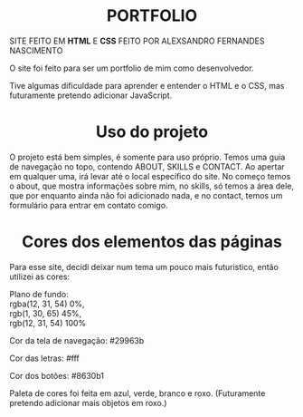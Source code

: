 <h1 align="center">PORTFOLIO</h1>

SITE FEITO EM <b>HTML</b> E <b>CSS</b>
FEITO POR ALEXSANDRO FERNANDES NASCIMENTO


O site foi feito para ser um portfolio de mim como desenvolvedor.  

Tive algumas dificuldade para aprender e entender o HTML e o CSS, mas futuramente pretendo adicionar JavaScript.

<h1 align="center">Uso do projeto</h1>

O projeto está bem simples, é somente para uso próprio. Temos uma guia de navegação no topo, contendo ABOUT, SKILLS e CONTACT. Ao apertar em qualquer uma, irá levar até o local específico do site. No começo temos o about, que mostra informações sobre mim, no skills, só temos a área dele, que por enquanto ainda não foi adicionado nada, e no contact, temos um formulário para entrar em contato comigo.

<h1 align="center">Cores dos elementos das páginas</h1>


Para esse site, decidi deixar num tema um pouco mais futuristico, então utilizei as cores:

Plano de fundo:<br>
rgba(12, 31, 54) 0%,<br>
rgb(1, 30, 65) 45%,<br>
rgb(12, 31, 54) 100%

Cor da tela de navegação: 
#29963b

Cor das letras:
#fff

Cor dos botões:
#8630b1

Paleta de cores foi feita em azul, verde, branco e roxo. (Futuramente pretendo adicionar mais objetos em roxo.)
